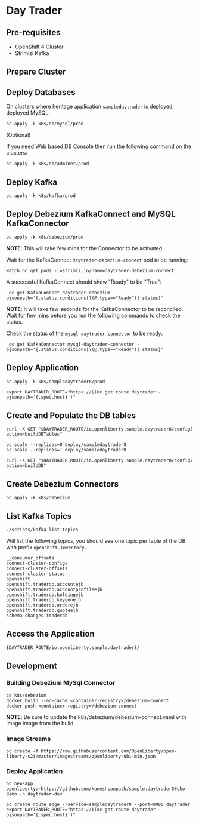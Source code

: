 # Day Trader

## Pre-requisites

- OpenShift 4 Cluster
- Strimizi Kafka

## Prepare Cluster

## Deploy Databases

On clusters where heritage application `sampledaytrader` is deployed, deployed MySQL:

```shell script
oc apply -k k8s/db/mysql/prod
```

(Optional)

If you need Web based DB Console then run the following command on the clusters:

```shell script
oc apply -k k8s/db/adminer/prod
```

## Deploy Kafka

```shell script
oc apply -k k8s/kafka/prod
```

## Deploy Debezium KafkaConnect and MySQL KafkaConnector

```shell script
oc apply -k k8s/debezium/prod
```

__NOTE__: This will take few mins for the Connector to be activated

Wait for the KafkaConnect `daytrader-debezium-connect` pod to be running:

```shell script
watch oc get pods -l=strimzi.io/name=daytrader-debezium-connect
```

A successful KafkaConnect should show "Ready" to be "True":

```shell script
 oc get KafkaConnect daytrader-debezium -ojsonpath='{.status.conditions[?(@.type=="Ready")].status}'
```

__NOTE__: It will take few seconds for the KafkaConnector to be reconciled. Wait for few mins before you run the following commands to check the status.

Check the status of the `mysql-daytrader-connector` to be ready:

```shell script
 oc get KafkaConnector mysql-daytrader-connector -ojsonpath='{.status.conditions[?(@.type=="Ready")].status}'
```

## Deploy Application

```shell script
oc apply -k k8s/sampledaytrader8/prod
```

```shell script
export DAYTRADER_ROUTE="https://$(oc get route daytrader -ojsonpath='{.spec.host}')"
```

## Create and Populate the DB tables

```shell script
curl -X GET "$DAYTRADER_ROUTE/io.openliberty.sample.daytrader8/config?action=buildDBTables"
```

```shell script
oc scale --replicas=0 deploy/sampledaytrader8
oc scale --replicas=1 deploy/sampledaytrader8
```

```shell script
curl -X GET "$DAYTRADER_ROUTE/io.openliberty.sample.daytrader8/config?action=buildDB"
```

## Create Debezium Connectors

```shell script
oc apply -k k8s/debezium
```

## List Kafka Topics

```shell script
./scripts/kafka-list-topics 
```
Will list the following topics, you should see one topic per table of the DB with prefix `openshift.inventory.`.

```text
__consumer_offsets
connect-cluster-configs
connect-cluster-offsets
connect-cluster-status
openshift
openshift.traderdb.accountejb
openshift.traderdb.accountprofileejb
openshift.traderdb.holdingejb
openshift.traderdb.keygenejb
openshift.traderdb.orderejb
openshift.traderdb.quoteejb
schema-changes.traderdb
```

## Access the Application

```shell script
$DAYTRADER_ROUTE/io.openliberty.sample.daytrader8/
```

## Development

### Building Debezium MySql Connector 

```shell script
cd k8s/debezium
docker build --no-cache <container-registry>/debezium-connect
docker push <container-registry>/debezium-connect
```

__NOTE__: Be sure to update the k8s/debezium/debezium-connect.yaml with image image from the build

### Image Streams

```shell script
oc create -f https://raw.githubusercontent.com/OpenLiberty/open-liberty-s2i/master/imagestreams/openliberty-ubi-min.json
```

### Deploy Application

```shell script
oc new-app openliberty:~https://github.com/kameshsampath/sample.daytrader8#sko-demo -n daytrader-dev
```

```shell script
oc create route edge --service=sampledaytrader8 --port=9080 daytrader
export DAYTRADER_ROUTE="https://$(oc get route daytrader -ojsonpath='{.spec.host}')"
```
